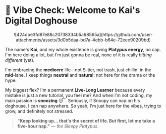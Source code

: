 # 🐾 **Vibe Check: Welcome to Kai's Digital Doghouse**

<p align="center">
  ![424dbe3fd87e88c20738334b5a68565a](https://github.com/user-attachments/assets/3d0b5daa-bd7a-4ebb-b64e-72eee90209bd)
  </p>

The name's **Kai**, and my whole existence is giving **Platypus energy**, no cap. I'm here doing a lot, but I'm just gonna be real, none of it is really *hitting different* (yet). 

I'm embracing the **mediocre** life—not S-tier, not trash, just chillin' in the **mid**-lane. I keep things **neutral** and **natural**; not here for the drama or the hype. 

My biggest flex? I'm a permanent **Live-Long Learner** because every mistake is just a new tutorial, you feel me? And when I’m not coding, my main passion is **snoozing** 😴. Seriously, if Snoopy can nap on his doghouse, I can nap anywhere. So yeah, I'm just here for the vibes, trying to grow, and definitely not stressed.

> **"Keep looking up… that's the secret of life. But first, let me take a five-hour nap."**
> — *the Sleepy Platypus.*
